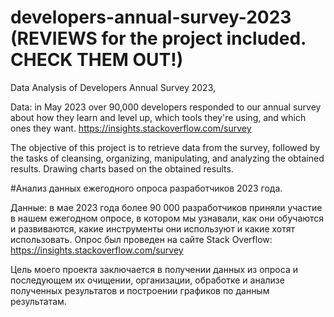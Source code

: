 # developers-annual-survey-2023  (REVIEWS for the project included. CHECK THEM OUT!)
Data Analysis of Developers Annual Survey 2023,

Data: in May 2023 over 90,000 developers responded to our annual survey about how they learn and level up, which tools they're using, and which ones they want.
https://insights.stackoverflow.com/survey

The objective of this project is to retrieve data from the survey, followed by the tasks of cleansing, organizing, manipulating, and analyzing the obtained results. Drawing charts based on the obtained results.

#Анализ данных ежегодного опроса разработчиков 2023 года.

Данные: в мае 2023 года более 90 000 разработчиков приняли участие в нашем ежегодном опросе, в котором мы узнавали, как они обучаются и развиваются, какие инструменты они используют и какие хотят использовать. Опрос был проведен на сайте Stack Overflow: https://insights.stackoverflow.com/survey

Цель моего проекта заключается в получении данных из опроса и последующем их очищении, организации, обработке и анализе полученных результатов и построении графиков по данным результатам.
